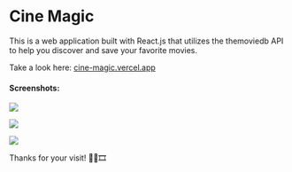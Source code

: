 # Cine Magic

This is a web application built with React.js that utilizes the themoviedb API to help you discover and save your favorite movies.

Take a look here: [cine-magic.vercel.app](https://cine-magic.vercel.app/ "cine-magic.vercel.app")

#### **Screenshots:**

![](https://imgur.com/7LZkerG.png)

![](https://imgur.com/nWImttj.png)

![](https://imgur.com/qiDxgPk.png)

Thanks for your visit! 🍿👀🎞